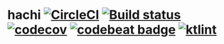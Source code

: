 # hachi [![CircleCI](https://circleci.com/gh/hachi-lang/hachi.svg?style=shield)](https://circleci.com/gh/hachi-lang/hachi) [![Build status](https://ci.appveyor.com/api/projects/status/3e14ljy1ylu69bn9/branch/master?svg=true)](https://ci.appveyor.com/project/Frederick-S/hachi/branch/master) [![codecov](https://codecov.io/gh/Frederick-S/hachi/branch/master/graph/badge.svg)](https://codecov.io/gh/Frederick-S/hachi) [![codebeat badge](https://codebeat.co/badges/c2868a43-2e55-4f77-93a9-4e250812ea24)](https://codebeat.co/projects/github-com-frederick-s-hachi-master) [![ktlint](https://img.shields.io/badge/code%20style-%E2%9D%A4-FF4081.svg)](https://ktlint.github.io/)
